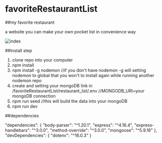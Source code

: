 # favoriteRestaurantList
##my favorite restaurant 

a website you can make your own pocket list in convenience way

![index](https://user-images.githubusercontent.com/12609595/222797216-58613f94-e18a-469f-8837-cbfbf2de5685.png)


##install step

1. clone repo into your computer
2. npm install
3. npm install -g nodemon
   //if you don't have nodemon  -g will setting nodemon to global that you won't to install again while running another nodemon repo
4. create and setting your mongoDB link in /favoriteRestaurantList/restaurant_list/.env
   //MONGODB_URI=your mongoDB connection
5. npm run seed
   //this will build the data into your mongoDB  
6. npm run dev

##dependencies

  "dependencies": {
    "body-parser": "^1.20.1",
    "express": "^4.16.4",
    "express-handlebars": "^3.0.0",
    "method-override": "^3.0.0",
    "mongoose": "^5.9.16"
  },
  "devDependencies": {
    "dotenv": "^16.0.3"
  }
